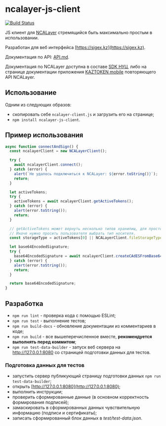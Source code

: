 # ncalayer-js-client

[![Build Status](https://travis-ci.org/sigex-kz/ncalayer-js-client.svg?branch=master)](https://travis-ci.org/sigex-kz/ncalayer-js-client)

JS клиент для [NCALayer](https://pki.gov.kz/ncalayer/) стремящийся быть максимально простым в
использовании.

Разработан для веб интерфейса [https://sigex.kz](https://sigex.kz).

Документация по API: [API.md](API.md).

Документация по NCALayer доступна в составе [SDK НУЦ](https://pki.gov.kz/developers/),
либо на странице документации приложения [KAZTOKEN mobile](https://kaztoken.kz/mobile-docs/)
повторяющего API NCALayer.

## Использование

Одним из следующих образов:
- скопировать себе `ncalayer-client.js` и загрузить его на странице;
- `npm install ncalayer-js-client`.

## Пример использования

```js
async function connectAndSign() {
  const ncalayerClient = new NCALayerClient();

  try {
    await ncalayerClient.connect();
  } catch (error) {
    alert(`Не удалось подключиться к NCALayer: ${error.toString()}`);
    return;
  }

  let activeTokens;
  try {
    activeTokens = await ncalayerClient.getActiveTokens();
  } catch (error) {
    alert(error.toString());
    return;
  }

  // getActiveTokens может вернуть несколько типов хранилищ, для простоты проверим первый.
  // Иначе нужно просить пользователя выбрать тип носителя.
  const storageType = activeTokens[0] || NCALayerClient.fileStorageType;

  let base64EncodedSignature;
  try {
    base64EncodedSignature = await ncalayerClient.createCAdESFromBase64(storageType, 'MTEK');
  } catch (error) {
    alert(error.toString());
    return;
  }

  return base64EncodedSignature;
}
```

## Разработка

- `npm run lint` - проверка кода с помощью ESLint;
- `npm run test` - выполнение тестов;
- `npm run build-docs` - обновление документации из комментариев в коде;
- `npm run build` - все вышеперечисленное вместе, **рекомендуется выполнять перед коммитом**;
- `npm run test-data-builder` - запуск веб сервера на http://127.0.0.1:8080 со страницей подготовки данных для тестов.

### Подготовка данных для тестов

- запустить сервер публикующий страницу подготовки данных `npm run test-data-builder`;
- открыть [http://127.0.0.1:8080](http://127.0.0.1:8080);
- выполнить инструкции;
- проверить сформированные данные (в основном корректность формирования подписей);
- замаскировать в сформированных данных чувствительную информацию (подписи и сертификаты);
- записать сформированный блок данных в *test/test-data.json*.
